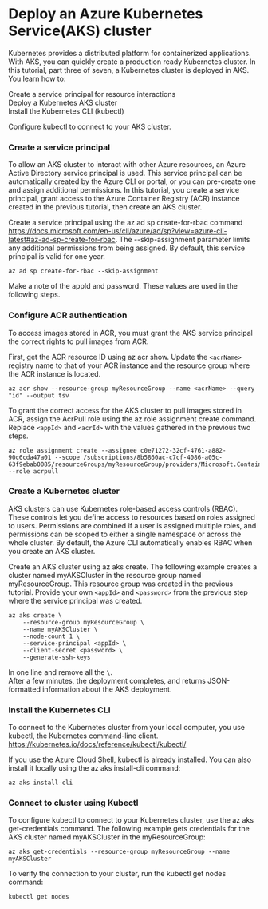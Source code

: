 # Deploy an Azure Kubernetes Service(AKS) cluster
Kubernetes provides a distributed platform for containerized applications. With AKS, you can quickly create a production ready Kubernetes cluster. In this tutorial, part three of seven, a Kubernetes cluster is deployed in AKS. You learn how to:  

Create a service principal for resource interactions  
Deploy a Kubernetes AKS cluster  
Install the Kubernetes CLI (kubectl)  

Configure kubectl to connect to your AKS cluster.  

### Create a service principal
To allow an AKS cluster to interact with other Azure resources, an Azure Active Directory service principal is used. This service principal can be automatically created by the Azure CLI or portal, or you can pre-create one and assign additional permissions. In this tutorial, you create a service principal, grant access to the Azure Container Registry (ACR) instance created in the previous tutorial, then create an AKS cluster.  

Create a service principal using the az ad sp create-for-rbac command https://docs.microsoft.com/en-us/cli/azure/ad/sp?view=azure-cli-latest#az-ad-sp-create-for-rbac. The --skip-assignment parameter limits any additional permissions from being assigned. By default, this service principal is valid for one year.  
```
az ad sp create-for-rbac --skip-assignment
```
Make a note of the appId and password. These values are used in the following steps.  
### Configure ACR authentication
To access images stored in ACR, you must grant the AKS service principal the correct rights to pull images from ACR.  

First, get the ACR resource ID using az acr show. Update the `<acrName>` registry name to that of your ACR instance and the resource group where the ACR instance is located.  
```
az acr show --resource-group myResourceGroup --name <acrName> --query "id" --output tsv
```
To grant the correct access for the AKS cluster to pull images stored in ACR, assign the AcrPull role using the az role assignment create command. Replace `<appId>` and `<acrId>` with the values gathered in the previous two steps.  
```
az role assignment create --assignee c0e71272-32cf-4761-a882-90c6cda47a01 --scope /subscriptions/8b5860ac-c7cf-4086-a05c-63f9ebab0085/resourceGroups/myResourceGroup/providers/Microsoft.ContainerRegistry/registries/testen --role acrpull
```
### Create a Kubernetes cluster
AKS clusters can use Kubernetes role-based access controls (RBAC). These controls let you define access to resources based on roles assigned to users. Permissions are combined if a user is assigned multiple roles, and permissions can be scoped to either a single namespace or across the whole cluster. By default, the Azure CLI automatically enables RBAC when you create an AKS cluster.  

Create an AKS cluster using az aks create. The following example creates a cluster named myAKSCluster in the resource group named myResourceGroup. This resource group was created in the previous tutorial. Provide your own `<appId>` and `<password>` from the previous step where the service principal was created.  
```
az aks create \
    --resource-group myResourceGroup \
    --name myAKSCluster \
    --node-count 1 \
    --service-principal <appId> \
    --client-secret <password> \
    --generate-ssh-keys
```
In one line and remove all the `\`.  
After a few minutes, the deployment completes, and returns JSON-formatted information about the AKS deployment.  
### Install the Kubernetes CLI
To connect to the Kubernetes cluster from your local computer, you use kubectl, the Kubernetes command-line client. https://kubernetes.io/docs/reference/kubectl/kubectl/   

If you use the Azure Cloud Shell, kubectl is already installed. You can also install it locally using the az aks install-cli command:  
```
az aks install-cli
```
### Connect to cluster using Kubectl
To configure kubectl to connect to your Kubernetes cluster, use the az aks get-credentials command. The following example gets credentials for the AKS cluster named myAKSCluster in the myResourceGroup:  
```
az aks get-credentials --resource-group myResourceGroup --name myAKSCluster
```
To verify the connection to your cluster, run the kubectl get nodes command:  
```
kubectl get nodes
```

